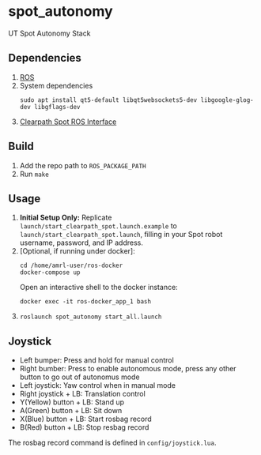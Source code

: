 # spot_autonomy

UT Spot Autonomy Stack

## Dependencies
1. [ROS](http://wiki.ros.org/ROS/Installation)
1. System dependencies
    ```
    sudo apt install qt5-default libqt5websockets5-dev libgoogle-glog-dev libgflags-dev
    ```
1. [Clearpath Spot ROS Interface](https://github.com/clearpathrobotics/spot_ros)

## Build
1. Add the repo path to `ROS_PACKAGE_PATH`
1. Run `make`

## Usage

1. **Initial Setup Only:** Replicate `launch/start_clearpath_spot.launch.example` to `launch/start_clearpath_spot.launch`, filling in your Spot robot username, password, and IP address.
2. [Optional, if running under docker]:
    ```
    cd /home/amrl-user/ros-docker
    docker-compose up
    ```
    Open an interactive shell to the docker instance:
    ```
    docker exec -it ros-docker_app_1 bash
    ```
4. `roslaunch spot_autonomy start_all.launch`

## Joystick

* Left bumper: Press and hold for manual control
* Right bumber: Press to enable autonomous mode, press any other button to go out of autonomus mode
* Left joystick: Yaw control when in manual mode
* Right joystick + LB: Translation control
* Y(Yellow) button + LB: Stand up
* A(Green) button + LB: Sit down
* X(Blue) button + LB: Start rosbag record
* B(Red) button + LB: Stop resbag record

The rosbag record command is defined in `config/joystick.lua`.

